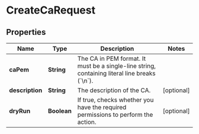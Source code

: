 

# CreateCaRequest


## Properties

| Name | Type | Description | Notes |
|------------ | ------------- | ------------- | -------------|
|**caPem** | **String** | The CA in PEM format. It must be a single-line string, containing literal line breaks (&#x60;\\n&#x60;). |  |
|**description** | **String** | The description of the CA. |  [optional] |
|**dryRun** | **Boolean** | If true, checks whether you have the required permissions to perform the action. |  [optional] |



